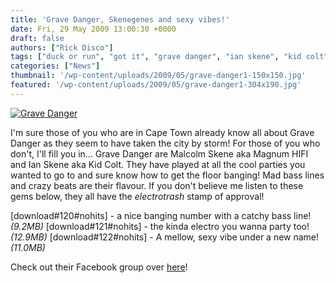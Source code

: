```yaml
---
title: 'Grave Danger, Skenegenes and sexy vibes!'
date: Fri, 29 May 2009 13:00:30 +0000
draft: false
authors: ["Rick Disco"]
tags: ["duck or run", "got it", "grave danger", "ian skene", "kid colt", "magnum hifi", "malcolm skene", "move just", "skenegenes!"]
categories: ["News"]
thumbnail: '/wp-content/uploads/2009/05/grave-danger1-150x150.jpg'
featured: '/wp-content/uploads/2009/05/grave-danger1-304x190.jpg'
---
```


[![Grave Danger](/wp-content/uploads/2009/05/grave-danger.jpg "Grave Danger")](/wp-content/uploads/2009/05/grave-danger.jpg)

I'm sure those of you who are in Cape Town already know all about Grave Danger as they seem to have taken the city by storm! For those of you who don't, I'll fill you in... Grave Danger are Malcolm Skene aka Magnum HIFI and Ian Skene aka Kid Colt. They have played at all the cool parties you wanted to go to and sure know how to get the floor banging! Mad bass lines and crazy beats are their flavour. If you don't believe me listen to these gems below, they all have the _electrotrash_ stamp of approval!

\[download#120#nohits\] - a nice banging number with a catchy bass line! _(9.2MB)_ \[download#121#nohits\] - the kinda electro you wanna party too! _(12.9MB)_ \[download#122#nohits\] - A mellow, sexy vibe under a new name! _(11.0MB)_

Check out their Facebook group over [here](http://www.facebook.com/group.php?gid=72436332684 "Grave Danger on Facebook")!